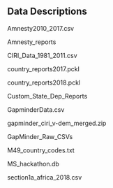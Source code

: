 ## Data Descriptions


Amnesty2010_2017.csv

Amnesty_reports

CIRI_Data_1981_2011.csv

country_reports2017.pckl

country_reports2018.pckl

Custom_State_Dep_Reports

GapminderData.csv

gapminder_ciri_v-dem_merged.zip

GapMinder_Raw_CSVs

M49_country_codes.txt

MS_hackathon.db

section1a_africa_2018.csv